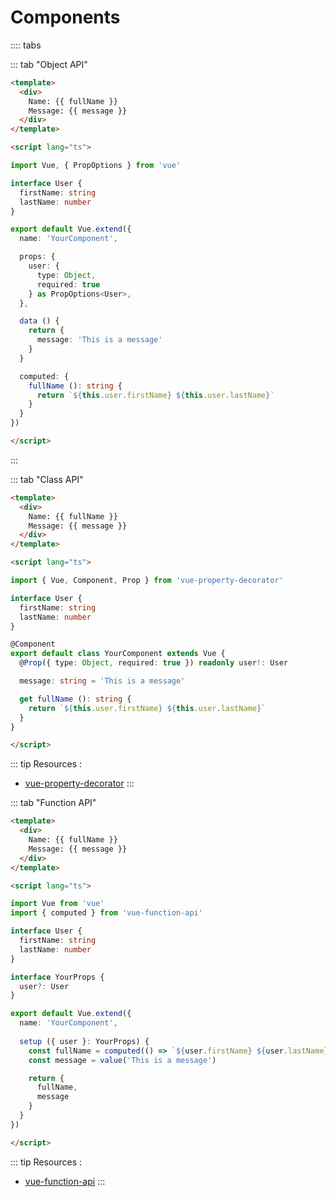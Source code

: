 # Components

:::: tabs

::: tab "Object API"
```html
<template>
  <div>
    Name: {{ fullName }}
    Message: {{ message }}
  </div>
</template>

<script lang="ts">
```
```ts
import Vue, { PropOptions } from 'vue'

interface User {
  firstName: string
  lastName: number
}

export default Vue.extend({
  name: 'YourComponent',

  props: {
    user: {
      type: Object,
      required: true
    } as PropOptions<User>,
  },

  data () {
    return {
      message: 'This is a message'
    }
  }

  computed: {
    fullName (): string {
      return `${this.user.firstName} ${this.user.lastName}` 
    }
  }
})
```
```html
</script>
```
:::

::: tab "Class API"
```html
<template>
  <div>
    Name: {{ fullName }}
    Message: {{ message }}
  </div>
</template>

<script lang="ts">
```
```ts
import { Vue, Component, Prop } from 'vue-property-decorator'

interface User {
  firstName: string
  lastName: number
}

@Component
export default class YourComponent extends Vue {
  @Prop({ type: Object, required: true }) readonly user!: User

  message: string = 'This is a message'

  get fullName (): string {
    return `${this.user.firstName} ${this.user.lastName}` 
  }
}
```
```html
</script>
```

::: tip
Resources :
- [vue-property-decorator](https://github.com/kaorun343/vue-property-decorator)
:::

::: tab "Function API"
```html
<template>
  <div>
    Name: {{ fullName }}
    Message: {{ message }}
  </div>
</template>

<script lang="ts">
```
```ts
import Vue from 'vue'
import { computed } from 'vue-function-api'

interface User {
  firstName: string
  lastName: number
}

interface YourProps {
  user?: User
}

export default Vue.extend({
  name: 'YourComponent',
  
  setup ({ user }: YourProps) {
    const fullName = computed(() => `${user.firstName} ${user.lastName}`)
    const message = value('This is a message')

    return {
      fullName,
      message
    }
  }
})
```
```html
</script>
```
::: tip
Resources :
- [vue-function-api](https://github.com/vuejs/vue-function-api)
:::

